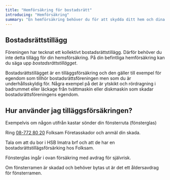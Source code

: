 ```yaml
---
title: "Hemförsäkring för bostadsrätt"
introducing: "Hemförsäkring"
summary: "En hemförsäkring behöver du för att skydda ditt hem och dina saker."
---
```


## Bostadsrättstillägg
Föreningen har tecknat ett kollektivt bostadsrättstillägg.
Därför behöver du inte detta tillägg för din hemsförsäkring. På din befintliga hemförsäkring kan du säga upp _bostadsrättstillägget_.

Bostadsrättstillägget är en tilläggsförsäkring och den gäller till exempel för egendom som tillhör bostadsrättsföreningen men som du är underhållsskyldig för.
Några exempel på det är ytskikt och rördragning i badrummet eller läckage från tvättmaskin eller diskmaskin som skadar bostadsrättsföreningens egendom.


## Hur använder jag tilläggsförsäkringen?

Exempelvis om någon utifrån kastar sönder din fönsterruta (fönsterglas)

Ring [08-772 80 20](tel:08-7728020) Folksam Företasskador och anmäl din skada.

Tala om att du bor i HSB Imatra brf och att de har en bostadsrättstillägsförsärking hos Folksam.

Fönsterglas ingår i ovan försäkring med avdrag för självrisk.

Om fönsterramen är skadad och behöver bytas ut är det ett åldersavdrag för fönsterramen.